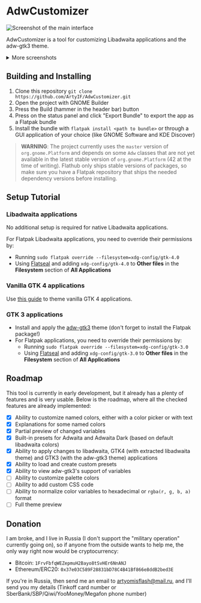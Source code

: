 # AdwCustomizer
![Screenshot of the main interface](https://github.com/ArtyIF/AdwCustomizer/raw/main/pictures/main_screenshot.png)

AdwCustomizer is a tool for customizing Libadwaita applications and the adw-gtk3 theme.

<details>
  <summary>More screenshots</summary>
  
  ![Screenshot of the customized interface](https://github.com/ArtyIF/AdwCustomizer/raw/main/pictures/customized_screenshot.png)
  
  ![Screenshot of proof that this actually works](https://github.com/ArtyIF/AdwCustomizer/raw/main/pictures/proof_of_work_screenshot.png)
</details>

## Building and Installing
1. Clone this repository `git clone https://github.com/ArtyIF/AdwCustomizer.git`
2. Open the project with GNOME Builder
3. Press the Build (hammer in the header bar) button
4. Press on the status panel and click "Export Bundle" to export the app as a Flatpak bundle
5. Install the bundle with `flatpak install <path to bundle>` or through a GUI application of your choice (like GNOME Software and KDE Discover)

> **WARNING**: The project currently uses the `master` version of `org.gnome.Platform` and depends on some `Adw` classes that are not yet available in the latest stable version of `org.gnome.Platform` (42 at the time of writing). Flathub only ships stable versions of packages, so make sure you have a Flatpak repository that ships the needed dependency versions before installing.

## Setup Tutorial

### Libadwaita applications
No additional setup is required for native Libadwaita applications.

For Flatpak Libadwaita applications, you need to override their permissions by:
- Running `sudo flatpak override --filesystem=xdg-config/gtk-4.0`
- Using [Flatseal](https://github.com/tchx84/Flatseal) and adding `xdg-config/gtk-4.0` to **Other files** in the **Filesystem** section of **All Applications**

### Vanilla GTK 4 applications
Use [this guide](https://github.com/lassekongo83/adw-gtk3/blob/main/gtk4.md) to theme vanilla GTK 4 applications.

### GTK 3 applications
- Install and apply the [adw-gtk3](https://github.com/lassekongo83/adw-gtk3#readme) theme (don't forget to install the Flatpak package!)
- For Flatpak applications, you need to override their permissions by:
  - Running `sudo flatpak override --filesystem=xdg-config/gtk-3.0`
  - Using [Flatseal](https://github.com/tchx84/Flatseal) and adding `xdg-config/gtk-3.0` to **Other files** in the **Filesystem** section of **All Applications**

## Roadmap
This tool is currently in early development, but it already has a plenty of features and is very usable. Below is the roadmap, where all the checked features are already implemented:

- [x] Ability to customize named colors, either with a color picker or with text
- [x] Explanations for some named colors
- [x] Partial preview of changed variables
- [x] Built-in presets for Adwaita and Adwaita Dark (based on default libadwaita colors)
- [x] Ability to apply changes to libadwaita, GTK4 (with extracted libadwaita theme) and GTK3 (with the adw-gtk3 theme) applications
- [x] Ability to load and create custom presets
- [x] Ability to view adw-gtk3's support of variables
- [ ] Ability to customize palette colors
- [ ] Ability to add custom CSS code
- [ ] Ability to normalize color variables to hexadecimal or `rgba(r, g, b, a)` format
- [ ] Full theme preview

## Donation
I am broke, and I live in Russia (I don't support the "military operation" currently going on), so if anyone from the outside wants to help me, the only way right now would be cryptocurrency:
- Bitcoin: `1FrvFbfqWEZepmuH2Bayo8tSvHEr6NnANJ`
- Ethereum/ERC20: `0x37e03C589F28831bD78C4B41Bf866e8ddB2bed3E`

If you're in Russia, then send me an email to artyomisflash@mail.ru, and I'll send you my details (Tinkoff card number or SberBank/SBP/Qiwi/YooMoney/Megafon phone number)
